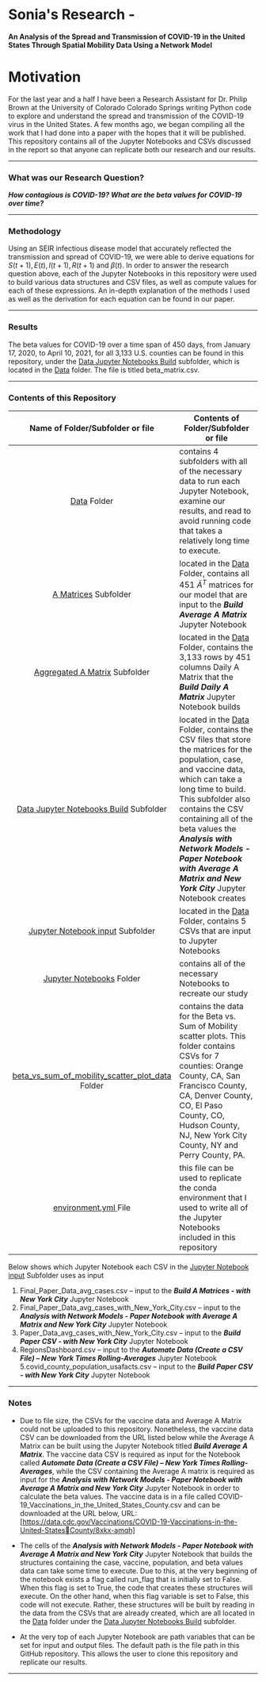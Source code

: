 #  Sonia's Research - 
**An Analysis of the Spread and Transmission of COVID-19 in the United States Through Spatial Mobility Data Using a Network Model**

# Motivation
For the last year and a half I have been a Research Assistant for Dr. Philip Brown at the University of Colorado Colorado Springs writing Python code to explore and understand the spread and transmission of the COVID-19 virus in the United States. A few months ago, we began compiling all the work that I had done into a paper with the hopes that it will be published. This repository contains all of the Jupyter Notebooks and CSVs discussed in the report so that anyone can replicate both our research and our results.
<hr>

### What was our Research Question?
***How contagious is COVID-19? What are the beta values for COVID-19 over time?***
<hr>

### Methodology
Using an SEIR infectious disease model that accurately reflected the transmission and spread of COVID-19, we were able to derive equations for ${S(t+1), E(t), I(t+1), R(t+1)}$ and ${\beta(t)}$. In order to answer the research question above, each of the Jupyter Notebooks in this repository were used to build various data structures and CSV files, as well as compute values for each of these expressions. An in-depth explanation of the methods I used as well as the derivation for each equation can be found in our paper.    
<hr>

### Results
The beta values for COVID-19 over a time span of 450 days, from January 17, 2020, to April 10, 2021, for all 3,133 U.S. counties can be found in this repository, under the <ins>Data Jupyter Notebooks Build</ins> subfolder, which is located in the <ins>Data</ins> folder. The file is titled beta_matrix.csv.
<hr>

### Contents of this Repository
Name of Folder/Subfolder or file | Contents of Folder/Subfolder or file
| :---: | --- 
|<ins>Data</ins> Folder | contains 4 subfolders with all of the necessary data to run each Jupyter Notebook, examine our results, and read to avoid running code that takes a relatively long time to execute. 
|<ins>A Matrices</ins> Subfolder | located in the <ins>Data</ins> Folder, contains  all 451 $\tilde{A}^T$ matrices for our model that are input to the ***Build Average A Matrix*** Jupyter Notebook
|<ins>Aggregated A Matrix</ins> Subfolder | located in the <ins>Data</ins> Folder, contains the 3,133 rows by 451 columns Daily A Matrix that the ***Build Daily A Matrix*** Jupyter Notebook builds
|<ins>Data Jupyter Notebooks Build</ins> Subfolder | located in the <ins>Data</ins> Folder, contains the CSV files that store the matrices for the population, case, and vaccine data, which can take a long time to build. This subfolder also contains the CSV containing all of the beta values the ***Analysis with Network Models - Paper Notebook with Average A Matrix and New York City*** Jupyter Notebook creates
|<ins>Jupyter Notebook input</ins> Subfolder | located in the <ins>Data</ins> Folder, contains 5 CSVs that are input to Jupyter Notebooks
|<ins>Jupyter Notebooks</ins> Folder | contains all of the necessary Notebooks to recreate our study
|<ins>beta_vs_sum_of_mobility_scatter_plot_data</ins> Folder | contains the data for the Beta vs. Sum of Mobility scatter plots. This folder contains CSVs for 7 counties: Orange County, CA, San Francisco County, CA, Denver County, CO, El Paso County, CO, Hudson County, NJ, New York City County, NY and Perry County, PA.
|<ins>environment.yml </ins> File | this file can be used to replicate the conda environment that I used to write all of the Jupyter Notebooks included in this repository

Below shows which Jupyter Notebook each CSV in the <ins>Jupyter Notebook input</ins> Subfolder uses as input
 1. Final_Paper_Data_avg_cases.csv – input to the ***Build A Matrices - with New York City*** Jupyter Notebook
 2. Final_Paper_Data_avg_cases_with_New_York_City.csv – input to the ***Analysis with Network Models - Paper Notebook with       Average A Matrix and New York City*** Jupyter Notebook
 3. Paper_Data_avg_cases_with_New_York_City.csv – input to the ***Build Paper CSV - with New York City*** Jupyter Notebook
 4. RegionsDashboard.csv – input to the ***Automate Data (Create a CSV File) – New York Times Rolling-Averages*** Jupyter Notebook
 5.covid_county_population_usafacts.csv – input to the ***Build Paper CSV - with New York City*** Jupyter Notebook 
<hr>

### Notes
- Due to file size, the CSVs for the vaccine data and Average A Matrix could not be uploaded to this 
repository. Nonetheless, the vaccine data CSV can be downloaded from the URL listed below while the Average A Matrix can be built using the Jupyter Notebook titled ***Build Average A Matrix***. The vaccine data CSV is required as input for the Notebook called ***Automate Data (Create a CSV File) – New York Times Rolling-Averages***, while the CSV containing the Average A matrix is required as input for the ***Analysis with Network Models - Paper Notebook with Average A Matrix and New York City*** Jupyter Notebook in order to calculate the beta values.
      The vaccine data is in a file called COVID-19_Vaccinations_in_the_United_States_County.csv and can be downloaded at       the URL below, 
          URL: [https://data.cdc.gov/Vaccinations/COVID-19-Vaccinations-in-the-United-StatesCounty/8xkx-amqh]
          
- The cells of the ***Analysis with Network Models - Paper Notebook with Average A Matrix and New York 
City*** Jupyter Notebook that builds the structures containing the case, vaccine, population, and beta
values data can take some time to execute. Due to this, at the very beginning of the notebook exists a 
flag called run_flag that is initially set to False. When this flag is set to True, the code that creates these 
structures will execute. On the other hand, when this flag variable is set to False, this code will 
not execute. Rather, these structures will be built by reading in the data from the CSVs that are already 
created, which are all located in the <ins>Data</ins> folder under the <ins>Data Jupyter Notebooks Build</ins> subfolder.

- At the very top of each Jupyter Notebook are path variables that can be set for input and output files. The default path is the file path in this GitHub repository. This allows the user to clone this repository and replicate our results. 
<hr>
